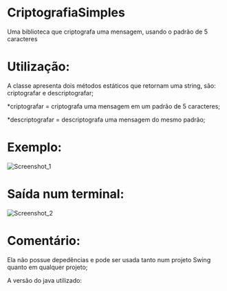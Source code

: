 # CriptografiaSimples
 Uma biblioteca que criptografa uma mensagem, usando o padrão de 5 caracteres
 
# Utilização:
 A classe apresenta dois métodos estáticos que retornam uma string, são: criptografar e descriptografar;
 
 *criptografar = criptografa uma mensagem em um padrão de 5 caracteres;
 
 *descriptografar = descriptografa uma mensagem do mesmo padrão;
 
# Exemplo:
![Screenshot_1](https://user-images.githubusercontent.com/72280602/147311206-020858cb-7b57-467f-a932-61d024585d94.png)
 
# Saída num terminal:
![Screenshot_2](https://user-images.githubusercontent.com/72280602/147309352-758fac7b-f702-4e95-a7e6-762d69c24ebe.png)
 
# Comentário:
 Ela não possue depedências e pode ser usada tanto num projeto Swing quanto em qualquer projeto;
 
 A versão do java utilizado: 
